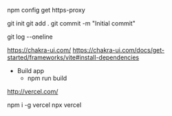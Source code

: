 npm config get https-proxy

git init
git add .
git commit -m "Initial commit"

git log --oneline

https://chakra-ui.com/
https://chakra-ui.com/docs/get-started/frameworks/vite#install-dependencies

- Build app
  - npm run build

http://vercel.com/

npm i -g vercel
npx vercel
